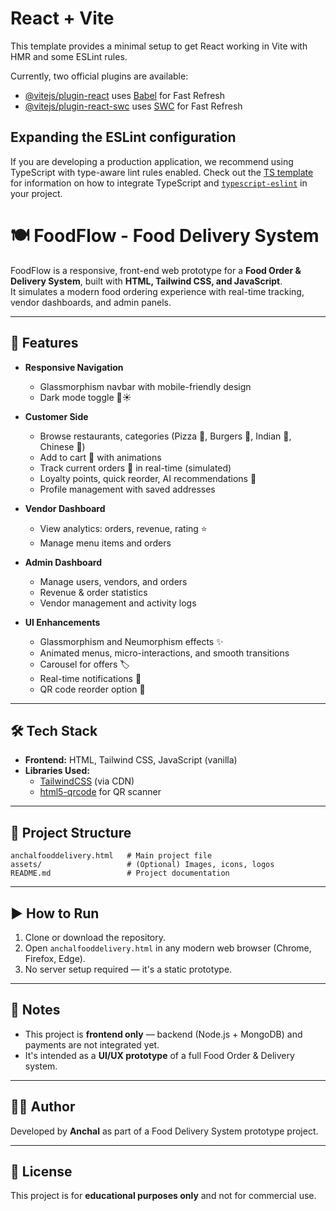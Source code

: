 # React + Vite

This template provides a minimal setup to get React working in Vite with HMR and some ESLint rules.

Currently, two official plugins are available:

- [@vitejs/plugin-react](https://github.com/vitejs/vite-plugin-react/blob/main/packages/plugin-react) uses [Babel](https://babeljs.io/) for Fast Refresh
- [@vitejs/plugin-react-swc](https://github.com/vitejs/vite-plugin-react/blob/main/packages/plugin-react-swc) uses [SWC](https://swc.rs/) for Fast Refresh

## Expanding the ESLint configuration

If you are developing a production application, we recommend using TypeScript with type-aware lint rules enabled. Check out the [TS template](https://github.com/vitejs/vite/tree/main/packages/create-vite/template-react-ts) for information on how to integrate TypeScript and [`typescript-eslint`](https://typescript-eslint.io) in your project.
# 🍽️ FoodFlow - Food Delivery System

FoodFlow is a responsive, front-end web prototype for a **Food Order & Delivery System**, built with **HTML, Tailwind CSS, and JavaScript**.  
It simulates a modern food ordering experience with real-time tracking, vendor dashboards, and admin panels.

---

## 🚀 Features

- **Responsive Navigation**
  - Glassmorphism navbar with mobile-friendly design
  - Dark mode toggle 🌙☀️

- **Customer Side**
  - Browse restaurants, categories (Pizza 🍕, Burgers 🍔, Indian 🍛, Chinese 🥡)
  - Add to cart 🛒 with animations
  - Track current orders 🚴 in real-time (simulated)
  - Loyalty points, quick reorder, AI recommendations 🤖
  - Profile management with saved addresses

- **Vendor Dashboard**
  - View analytics: orders, revenue, rating ⭐
  - Manage menu items and orders

- **Admin Dashboard**
  - Manage users, vendors, and orders
  - Revenue & order statistics
  - Vendor management and activity logs

- **UI Enhancements**
  - Glassmorphism and Neumorphism effects ✨
  - Animated menus, micro-interactions, and smooth transitions
  - Carousel for offers 🏷️
  - Real-time notifications 🔔
  - QR code reorder option 📱

---

## 🛠️ Tech Stack

- **Frontend:** HTML, Tailwind CSS, JavaScript (vanilla)
- **Libraries Used:**
  - [TailwindCSS](https://tailwindcss.com/) (via CDN)
  - [html5-qrcode](https://github.com/mebjas/html5-qrcode) for QR scanner

---

## 📂 Project Structure

```
anchalfooddelivery.html   # Main project file
assets/                   # (Optional) Images, icons, logos
README.md                 # Project documentation
```

---

## ▶️ How to Run

1. Clone or download the repository.
2. Open `anchalfooddelivery.html` in any modern web browser (Chrome, Firefox, Edge).
3. No server setup required — it's a static prototype.

---

## 📌 Notes

- This project is **frontend only** — backend (Node.js + MongoDB) and payments are not integrated yet.
- It's intended as a **UI/UX prototype** of a full Food Order & Delivery system.

---

## 👨‍💻 Author

Developed by **Anchal** as part of a Food Delivery System prototype project.

---

## 📜 License

This project is for **educational purposes only** and not for commercial use.
